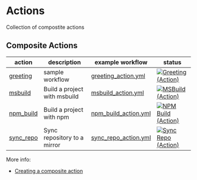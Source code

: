 # Actions

Collection of compostite actions

## Composite Actions

| action | description | example workflow | status |
| -- |  -- | -- | -- |
| [greeting](greeting/action.yml) | sample workflow | [greeting_action.yml](.github/workflows/greeting_action.yml) | [![Greeting (Action)](https://github.com/DynamoDS/actions/actions/workflows/greeting_action.yml/badge.svg)](https://github.com/DynamoDS/actions/actions/workflows/greeting_action.yml) |
| [msbuild](msbuild/action.yml) | Build a project with msbuild | [msbuild_action.yml](.github/workflows/msbuild_action.yml) | [![MSBuild (Action)](https://github.com/DynamoDS/actions/actions/workflows/msbuild_action.yml/badge.svg)](https://github.com/DynamoDS/actions/actions/workflows/msbuild_action.yml) |
| [npm_build](npm_build/action.yml) | Build a project with npm | [npm_build_action.yml](.github/workflows/npm_build_action.yml) | [![NPM Build (Action)](https://github.com/DynamoDS/actions/actions/workflows/npm_build_action.yml/badge.svg)](https://github.com/DynamoDS/actions/actions/workflows/npm_build_action.yml) |
| [sync_repo](sync_repo/action.yml) | Sync repository to a mirror | [sync_repo_action.yml](.github/workflows/sync_repo_action.yml) | [![Sync Repo (Action)](https://github.com/DynamoDS/actions/actions/workflows/sync_repo_action.yml/badge.svg)](https://github.com/DynamoDS/actions/actions/workflows/sync_repo_action.yml) |

More info:

- [Creating a composite action](https://docs.github.com/en/actions/creating-actions/creating-a-composite-action)
